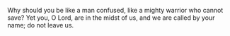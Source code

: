 Why should you be like a man confused, like a mighty warrior who cannot save? Yet you, O Lord, are in the midst of us, and we are called by your name; do not leave us.
